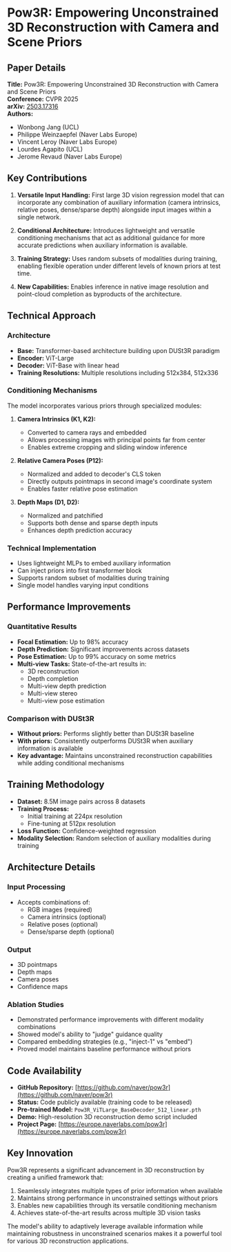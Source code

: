 # Pow3R: Empowering Unconstrained 3D Reconstruction with Camera and Scene Priors

## Paper Details

**Title:** Pow3R: Empowering Unconstrained 3D Reconstruction with Camera and Scene Priors  
**Conference:** CVPR 2025  
**arXiv:** [2503.17316](https://arxiv.org/abs/2503.17316)  
**Authors:**
- Wonbong Jang (UCL)
- Philippe Weinzaepfel (Naver Labs Europe)
- Vincent Leroy (Naver Labs Europe)
- Lourdes Agapito (UCL)
- Jerome Revaud (Naver Labs Europe)

## Key Contributions

1. **Versatile Input Handling:** First large 3D vision regression model that can incorporate any combination of auxiliary information (camera intrinsics, relative poses, dense/sparse depth) alongside input images within a single network.

2. **Conditional Architecture:** Introduces lightweight and versatile conditioning mechanisms that act as additional guidance for more accurate predictions when auxiliary information is available.

3. **Training Strategy:** Uses random subsets of modalities during training, enabling flexible operation under different levels of known priors at test time.

4. **New Capabilities:** Enables inference in native image resolution and point-cloud completion as byproducts of the architecture.

## Technical Approach

### Architecture
- **Base:** Transformer-based architecture building upon DUSt3R paradigm
- **Encoder:** ViT-Large
- **Decoder:** ViT-Base with linear head
- **Training Resolutions:** Multiple resolutions including 512x384, 512x336

### Conditioning Mechanisms

The model incorporates various priors through specialized modules:

1. **Camera Intrinsics (K1, K2):**
   - Converted to camera rays and embedded
   - Allows processing images with principal points far from center
   - Enables extreme cropping and sliding window inference

2. **Relative Camera Poses (P12):**
   - Normalized and added to decoder's CLS token
   - Directly outputs pointmaps in second image's coordinate system
   - Enables faster relative pose estimation

3. **Depth Maps (D1, D2):**
   - Normalized and patchified
   - Supports both dense and sparse depth inputs
   - Enhances depth prediction accuracy

### Technical Implementation
- Uses lightweight MLPs to embed auxiliary information
- Can inject priors into first transformer block
- Supports random subset of modalities during training
- Single model handles varying input conditions

## Performance Improvements

### Quantitative Results
- **Focal Estimation:** Up to 98% accuracy
- **Depth Prediction:** Significant improvements across datasets
- **Pose Estimation:** Up to 99% accuracy on some metrics
- **Multi-view Tasks:** State-of-the-art results in:
  - 3D reconstruction
  - Depth completion
  - Multi-view depth prediction
  - Multi-view stereo
  - Multi-view pose estimation

### Comparison with DUSt3R
- **Without priors:** Performs slightly better than DUSt3R baseline
- **With priors:** Consistently outperforms DUSt3R when auxiliary information is available
- **Key advantage:** Maintains unconstrained reconstruction capabilities while adding conditional mechanisms

## Training Methodology

- **Dataset:** 8.5M image pairs across 8 datasets
- **Training Process:**
  - Initial training at 224px resolution
  - Fine-tuning at 512px resolution
- **Loss Function:** Confidence-weighted regression
- **Modality Selection:** Random selection of auxiliary modalities during training

## Architecture Details

### Input Processing
- Accepts combinations of:
  - RGB images (required)
  - Camera intrinsics (optional)
  - Relative poses (optional)  
  - Dense/sparse depth (optional)

### Output
- 3D pointmaps
- Depth maps
- Camera poses
- Confidence maps

### Ablation Studies
- Demonstrated performance improvements with different modality combinations
- Showed model's ability to "judge" guidance quality
- Compared embedding strategies (e.g., "inject-1" vs "embed")
- Proved model maintains baseline performance without priors

## Code Availability

- **GitHub Repository:** [https://github.com/naver/pow3r](https://github.com/naver/pow3r)
- **Status:** Code publicly available (training code to be released)
- **Pre-trained Model:** `Pow3R_ViTLarge_BaseDecoder_512_linear.pth`
- **Demo:** High-resolution 3D reconstruction demo script included
- **Project Page:** [https://europe.naverlabs.com/pow3r](https://europe.naverlabs.com/pow3r)

## Key Innovation

Pow3R represents a significant advancement in 3D reconstruction by creating a unified framework that:
1. Seamlessly integrates multiple types of prior information when available
2. Maintains strong performance in unconstrained settings without priors
3. Enables new capabilities through its versatile conditioning mechanism
4. Achieves state-of-the-art results across multiple 3D vision tasks

The model's ability to adaptively leverage available information while maintaining robustness in unconstrained scenarios makes it a powerful tool for various 3D reconstruction applications.